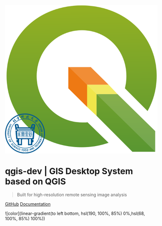 <!-- _coverpage.md -->

![logo](/logo.svg)

# qgis-dev  |  GIS Desktop System based on QGIS

> Built for high-resolution remote sensing image analysis

[GitHub](https://github.com/study-233/qgis_dev/tree/master)
[Documentation](/#id=app)

<!-- background color -->

![color](linear-gradient(to left bottom, hsl(190, 100%, 85%) 0%,hsl(68, 100%, 85%) 100%))
